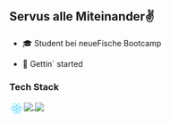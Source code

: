 ## Servus alle Miteinander✌️


- 🎓 Student bei neueFische Bootcamp

- 🚀 Gettin´ started


### Tech Stack



<img align="left" alt="React" width="26px" src="https://raw.githubusercontent.com/github/explore/80688e429a7d4ef2fca1e82350fe8e3517d3494d/topics/react/react.png" />


<a href="#">
 <img align="center" src="https://github-readme-stats.vercel.app/api?username=robrobroberto&show_icons=true&theme=radical" />
</a>

<a href="#">
  <img align="center" src="https://github-readme-stats.vercel.app/api/top-langs/?username=robrobroberto&theme=radical&layout=compact" />
</a>





